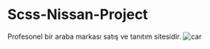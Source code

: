 # Scss-Nissan-Project
Profesonel bir araba markası satış ve tanıtım sitesidir. 
![car](https://user-images.githubusercontent.com/125596720/235317692-965cfaa5-b60b-46c1-8ccb-c691a2a50bd3.gif)
